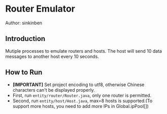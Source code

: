 # Router Emulator
Author: sinkinben
 
## Introduction 
Mutiple processes to emulate routers and hosts. The host will send 10 data messages to another host every 10 seconds. 
 
## How to Run 
* **[IMPORTANT]** Set project encoding to utf8, otherwise Chinese characters can't be displayed properly.
* First, run `entity/router/Router.java`, only one router is permitted.  
* Second, run `entity/host/Host.java`, max=8 hosts is supported.(To support more hosts, you need to add more IPs in Global.ipPool[])  
